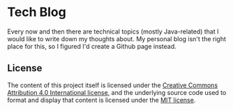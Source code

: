 # Tech Blog
Every now and then there are technical topics (mostly Java-related) that I would like to write down my thoughts about. My personal blog isn't the right place for this, so I figured I'd create a Github page instead.

## License

The content of this project itself is licensed under the [Creative Commons Attribution 4.0 International license](https://creativecommons.org/licenses/by/4.0/), and the underlying source code used to format and display that content is licensed under the [MIT license](http://opensource.org/licenses/mit-license.php).
